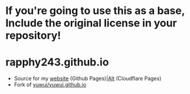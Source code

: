 # If you're going to use this as a base, Include the original license in your repository!
# rapphy243.github.io

- Source for my [website](https://rapph.dev) (Github Pages)|[Alt](https://web.rapph.dev) (Cloudflare Pages)
- Fork of [yuwui/yuwui.github.io](https://github.com/yuwui/yuwui.github.io)

